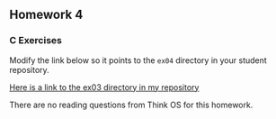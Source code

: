 ## Homework 4

### C Exercises

Modify the link below so it points to the `ex04` directory in your
student repository.

[Here is a link to the ex03 directory in my repository](https://github.com/SelinaWang/ExercisesInC/tree/master/exercises/ex04)


There are no reading questions from Think OS for this homework.

